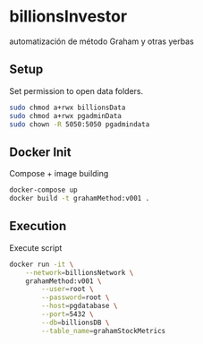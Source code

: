 # billionsInvestor
automatización de método Graham y otras yerbas

## Setup

Set permission to open data folders.

```bash
sudo chmod a+rwx billionsData
sudo chmod a+rwx pgadminData
sudo chown -R 5050:5050 pgadmindata
```
## Docker Init

Compose + image building

```bash
docker-compose up
docker build -t grahamMethod:v001 .
```

## Execution

Execute script

```bash
docker run -it \
    --network=billionsNetwork \
    grahamMethod:v001 \
        --user=root \
        --password=root \
        --host=pgdatabase \
        --port=5432 \
        --db=billionsDB \
        --table_name=grahamStockMetrics
```
